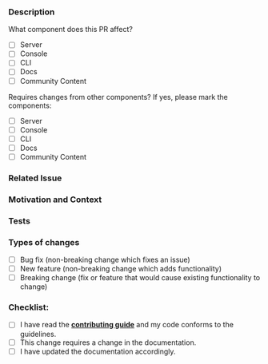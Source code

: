 <!--- Thank you for submitting this PR! :) -->
<!--- Provide a general summary of your changes in the Title above, end with (close #<issue-no>) or (fix #<issue-no>) -->

### Description
<!--- Describe your changes in detail -->

<!--- Please put an `x` in the boxes below -->

What component does this PR affect? 

- [ ] Server
- [ ] Console
- [ ] CLI
- [ ] Docs
- [ ] Community Content

Requires changes from other components? If yes, please mark the components:

- [ ] Server
- [ ] Console
- [ ] CLI
- [ ] Docs
- [ ] Community Content

### Related Issue
<!--- Please make sure you have an issue associated with this Pull Request -->
<!--- If you are suggesting a new feature or change, please discuss it in an issue first -->
<!--- If you are fixing a bug, there should be an issue describing it with steps to reproduce -->
<!--- Please don't forget to add `(close/fix #<issue-no>)` to the pull request title -->

<!--- Please link to the issue here: -->

### Motivation and Context
<!--- Why is this change required? What problem does it solve? -->

### Tests
<!--- Please describe in detail how you tested your changes. -->
<!--- Each component has it's own testing framework, check it out and add your tests to the mix -->

### Types of changes
<!--- What types of changes does your code introduce? Put an `x` in all the boxes that apply: -->
- [ ] Bug fix (non-breaking change which fixes an issue)
- [ ] New feature (non-breaking change which adds functionality)
- [ ] Breaking change (fix or feature that would cause existing functionality to change)

### Checklist:
<!--- Go over all the following points, and put an `x` in all the boxes that apply. -->
<!--- If you're unsure about any of these, don't hesitate to ask. We're here to help! -->
- [ ] I have read the **[contributing guide](https://github.com/hasura/graphql-engine/blob/master/CONTRIBUTING.md)** and my code conforms to the guidelines.
- [ ] This change requires a change in the documentation. 
- [ ] I have updated the documentation accordingly.
